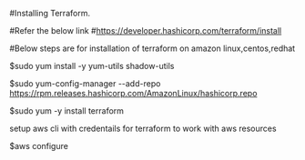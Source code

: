 #Installing Terraform.

#Refer the below link
#https://developer.hashicorp.com/terraform/install

#Below steps are for installation of terraform on amazon linux,centos,redhat 

$sudo yum install -y yum-utils shadow-utils

$sudo yum-config-manager --add-repo https://rpm.releases.hashicorp.com/AmazonLinux/hashicorp.repo

$sudo yum -y install terraform


setup aws cli with credentails for terraform to work with aws resources

$aws configure
